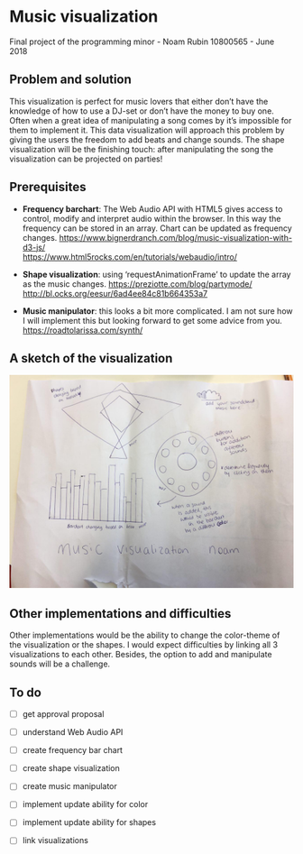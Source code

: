 # Music visualization 
Final project of the programming minor -
Noam Rubin 10800565 - June 2018

## Problem and solution
This visualization is perfect for music lovers that either don’t have the knowledge of how to use a DJ-set or don’t have the money to buy one. Often when a great idea of manipulating a song comes by it’s impossible for them to implement it. 
This data visualization will approach this problem by giving the users the freedom to add beats and change sounds. The shape visualization will be the finishing touch: after manipulating the song the visualization can be projected on parties!  

## Prerequisites
  * **Frequency barchart**: The Web Audio API with HTML5 gives access to control, modify and interpret audio within the browser. In this way the frequency can be stored in an array. Chart can be updated as frequency changes.
  https://www.bignerdranch.com/blog/music-visualization-with-d3-js/  
  https://www.html5rocks.com/en/tutorials/webaudio/intro/ 

  * **Shape visualization**: using ‘requestAnimationFrame’ to update the array as the music changes.
  https://preziotte.com/blog/partymode/ 
  http://bl.ocks.org/eesur/6ad4ee84c81b664353a7 

  *	**Music manipulator**: this looks a bit more complicated. I am not sure how I will implement this but looking forward to get some advice from you. 
 https://roadtolarissa.com/synth/ 

## A sketch of the visualization
![](https://github.com/noamrubin22/finalproject/blob/master/doc/sketch.jpg) 

## Other implementations and difficulties
Other implementations would be the ability to change the color-theme of the visualization or the shapes. I would expect difficulties by linking all 3 visualizations to each other. Besides, the option to add and manipulate sounds will be a challenge. 

## To do
- [ ] get approval proposal
- [ ] understand Web Audio API
- [ ] create frequency bar chart
- [ ] create shape visualization
- [ ] create music manipulator
- [ ] implement update ability for color 
- [ ] implement update ability for shapes
- [ ] link visualizations

